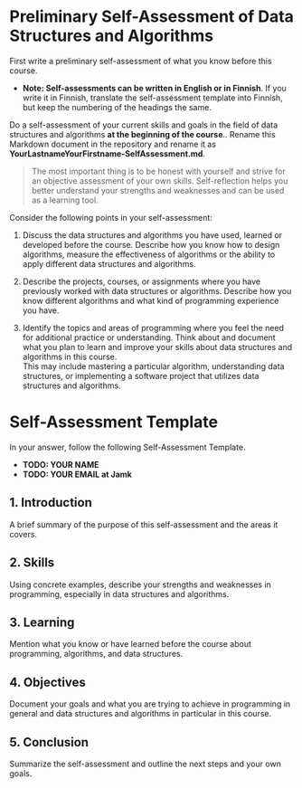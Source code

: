 # Preliminary Self-Assessment of Data Structures and Algorithms

First write a preliminary self-assessment of what you know before this course.

* **Note: Self-assessments can be written in English or in Finnish**. If you write it in Finnish, translate the self-assessment template into Finnish, but keep the numbering of the headings the same. 

Do a self-assessment of your current skills and goals in the field of data structures and algorithms **at the beginning of the course**..
Rename this Markdown document in the repository and rename it as **YourLastnameYourFirstname-SelfAssessment.md**.

> The most important thing is to be honest with yourself and strive for an objective assessment of your own skills. 
Self-reflection helps you better understand your strengths and weaknesses and can be used as a learning tool.

Consider the following points in your self-assessment:

1. Discuss the data structures and algorithms you have used, learned or developed before the course. 
   Describe how you know how to design algorithms, measure the effectiveness of algorithms or the ability to apply different data structures and algorithms.

2. Describe the projects, courses, or assignments where you have previously worked with data structures or algorithms. 
   Describe how you know different algorithms and what kind of programming experience you have.

3. Identify the topics and areas of programming where you feel the need for additional practice or understanding. 
   Think about and document what you plan to learn and improve your skills about data structures and algorithms in this course.  
   This may include mastering a particular algorithm, understanding data structures, or implementing a software project that utilizes data structures and algorithms.


# Self-Assessment Template 

In your answer, follow the following Self-Assessment Template.

* **TODO: YOUR NAME**  
* **TODO: YOUR EMAIL at Jamk**
 
## 1. Introduction

A brief summary of the purpose of this self-assessment and the areas it covers.

## 2. Skills

Using concrete examples, describe your strengths and weaknesses in programming, especially in data structures and algorithms.

## 3. Learning

Mention what you know or have learned before the course about programming, algorithms, and data structures.

## 4. Objectives

Document your goals and what you are trying to achieve in programming in general and data structures and algorithms in particular in this course.

## 5. Conclusion

Summarize the self-assessment and outline the next steps and your own goals.

